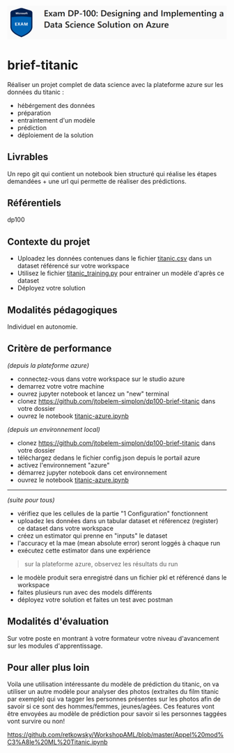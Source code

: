 ![dp100 image](img/dp100.png)

# brief-titanic

Réaliser un projet complet de data science avec la plateforme azure sur les données du titanic :
- hébérgement des données
- préparation
- entraintement d'un modèle
- prédiction
- déploiement de la solution 

## Livrables

Un repo git qui contient un notebook bien structuré qui réalise les étapes demandées + une url qui permette de réaliser des prédictions.

## Référentiels

dp100

## Contexte du projet

- Uploadez les données contenues dans le fichier [titanic.csv](https://github.com/jtobelem-simplon/dp100-brief-titanic/blob/master/data/titanic.csv) dans un dataset référencé sur votre workspace
- Utilisez le fichier [titanic_training.py](https://github.com/jtobelem-simplon/dp100-brief-titanic/blob/master/script/titanic_training.py) pour entrainer un modèle d'après ce dataset
- Déployez votre solution 


## Modalités pédagogiques

Individuel en autonomie.

## Critère de performance

*(depuis la plateforme azure)*
- connectez-vous dans votre workspace sur le studio azure
- demarrez votre votre machine
- ouvrez jupyter notebook et lancez un "new" terminal
- clonez https://github.com/jtobelem-simplon/dp100-brief-titanic dans votre dossier
- ouvrez le notebook [titanic-azure.ipynb](https://github.com/jtobelem-simplon/dp100-brief-titanic/blob/master/titanic-azure.ipynb)

*(depuis un environnement local)*
- clonez https://github.com/jtobelem-simplon/dp100-brief-titanic dans votre dossier
- téléchargez dedans le fichier config.json depuis le portail azure
- activez l'environnement "azure"
- démarrez jupyter notebook dans cet environnement
- ouvrez le notebook [titanic-azure.ipynb](https://github.com/jtobelem-simplon/dp100-brief-titanic/blob/master/titanic-azure.ipynb)

---

*(suite pour tous)*
- vérifiez que les cellules de la partie "1 Configuration" fonctionnent
- uploadez les données dans un tabular dataset et référencez (register) ce dataset dans votre workspace
- créez un estimator qui prenne en "inputs" le dataset
- l'accuracy et la mae (mean absolute error) seront loggés à chaque run
- exécutez cette estimator dans une expérience

> sur la plateforme azure, observez les résultats du run

- le modèle produit sera enregistré dans un fichier pkl et référencé dans le workspace
- faites plusieurs run avec des models différents
- déployez votre solution et faites un test avec postman


## Modalités d'évaluation

Sur votre poste en montrant à votre formateur votre niveau d'avancement sur les modules d'apprentissage.

## Pour aller plus loin

Voila une utilisation intéressante du modèle de prédiction du titanic, on va utiliser un autre modèle pour analyser des photos (extraites du film titanic par exemple) qui va tagger les personnes présentes sur les photos afin de savoir si ce sont des hommes/femmes, jeunes/agées. Ces features vont être envoyées au modèle de prédiction pour savoir si les personnes taggées vont survire ou non!

<https://github.com/retkowsky/WorkshopAML/blob/master/Appel%20mod%C3%A8le%20ML%20Titanic.ipynb>
